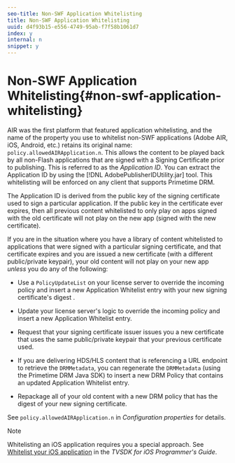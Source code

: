 ```yaml
---
seo-title: Non-SWF Application Whitelisting
title: Non-SWF Application Whitelisting
uuid: d4f93b15-e556-4749-95ab-f7f58b1061d7
index: y
internal: n
snippet: y
---
```


# Non-SWF Application Whitelisting{#non-swf-application-whitelisting}

AIR was the first platform that featured application whitelisting, and the name of the property you use to whitelist non-SWF applications (Adobe AIR, iOS, Android, etc.) retains its original name: `policy.allowedAIRApplication.n`. This allows the content to be played back by all non-Flash applications that are signed with a Signing Certificate prior to publishing. This is referred to as the *Application ID*. You can extract the Application ID by using the [!DNL AdobePublisherIDUtility.jar] tool. This whitelisting will be enforced on any client that supports Primetime DRM.

The Application ID is derived from the public key of the signing certificate used to sign a particular application. If the public key in the certificate ever expires, then all previous content whitelisted to only play on apps signed with the old certificate will not play on the new app (signed with the new certificate).

If you are in the situation where you have a library of content whitelisted to applications that were signed with a particular signing certificate, and that certificate expires and you are issued a new certificate (with a different public/private keypair), your old content will not play on your new app *unless* you do any of the following:

* Use a `PolicyUpdateList` on your license server to override the incoming policy and insert a new Application Whitelist entry with your new signing certificate's digest . 
* Update your license server's logic to override the incoming policy and insert a new Application Whitelist entry. 
* Request that your signing certificate issuer issues you a new certificate that uses the same public/private keypair that your previous certificate used. 
* If you are delivering HDS/HLS content that is referencing a URL endpoint to retrieve the `DRMMetadata`, you can regenerate the `DRMMetadata` (using the Primetime DRM Java SDK) to insert a new DRM Policy that contains an updated Application Whitelist entry. 

* Repackage all of your old content with a new DRM policy that has the digest of your new signing certificate.

See `policy.allowedAIRApplication.n` in *Configuration properties* for details.

>[!NOTE]
>
>Whitelisting an iOS application requires you a special approach. See [Whitelist your iOS application](http://help.adobe.com/en_US/primetime/psdk/ios/index.html#PSDKs-task-Whitelist_your_iOS_application) in the *TVSDK for iOS Programmer's Guide*.

